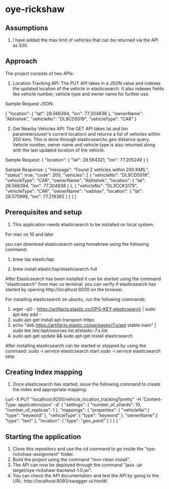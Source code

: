# oye-rickshaw
## Assumptions
1. I have added the max limit of vehicles that can be returned via the API as 500.

## Approach
The project consists of two APIs:

1. Location Tracking API: The PUT API takes in a JSON value and indexes the updated location of the vehicle in elasticsearch. It also indexes fields like vehicle number, vehicle type and owner name for further use.

Sample Request JSON:

{
  "location": {
    "lat": 28.566394,
    "lon": 77.204838
  },
  "ownerName": "Abhishek",
  "vehicleNo": "DL9CD5019",
  "vehicleType": "CAR"
}

2. Get Nearby Vehicles API: The GET API takes lat and lon parameters(user's current location) and returns a list of vehicles within 200 kms. This is done through elasticsearchs geo distance query. Vehicle number, owner name and vehicle type is also returned along with the last updated location of the vehicle.

Sample Request:
{
  "location": {
    "lat": 28.564321,
    "lon": 77.205249
  }
}

Sample Response:
{
  "message": "Found 2 vehicles within 200 KMS.",
  "status": true,
  "code": 200,
  "vehicles": [
    {
      "vehicleNo": "DL9CD5019",
      "vehicleType": "CAR",
      "ownerName": "Abhishek",
      "location": {
        "lat": 28.566394,
        "lon": 77.204838
      }
    },
    {
      "vehicleNo": "DL3CCK3179",
      "vehicleType": "CAR",
      "ownerName": "vaibhav",
      "location": {
        "lat": 28.575998,
        "lon": 77.219382
      }
    }
  ]
}

## Prerequisites and setup
1. This application needs elasticsearch to be installed on local system.

For mac os 10 and later

you can download elasticsearch using homebrew using the following command:

1. brew tap elastic/tap

2. brew install elastic/tap/elasticsearch-full

After Elasticsearch has been installed it can be started using the command "elasticsearch" from mac os terminal. you can verify if elasticsearch has started by opening http://localhost:9200 on the browser.

For installing elasticsearch on ubuntu, run the following commands:

1. wget -qO - https://artifacts.elastic.co/GPG-KEY-elasticsearch | sudo apt-key add -
2. sudo apt-get install apt-transport-https
3. echo "deb https://artifacts.elastic.co/packages/7.x/apt stable main" | sudo tee /etc/apt/sources.list.d/elastic-7.x.list
4. sudo apt-get update && sudo apt-get install elasticsearch

After installing elasticsearch can be started or stopped by using the command:
sudo -i service elasticsearch start
sudo -i service elasticsearch stop

## Creating Index mapping 

1. Once elasticsearch has started, issue the following command to create the index and appropriate mapping:

curl -X PUT "localhost:9200/vehicle_location_tracking?pretty" -H 'Content-Type: application/json' -d'
{
  "settings": {
    "number_of_shards": 10,
    "number_of_replicas": 1
  },
  "mappings": {
    "properties": {
      "vehicleNo":{
        "type": "keyword"
      },
      "vehicleType":{
        "type": "keyword"
      },
      "ownerName":{
        "type": "text"
      },
      "location": {
        "type": "geo_point"
      }
    }
  }
}
'

## Starting the application

1. Clone this repository and use the cd command to go inside the "oye-rickshaw-assignment" folder.
2. Build the project using the command "mvn clean install". 
3. The API can now be deployed through the command "java -jar target/oye-rickshaw-backend-1.0.jar".
4. You can check the API documentation and test the API by going to the URL: http://localhost:8093/swagger-ui.html#/
